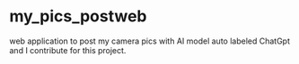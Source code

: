 # my_pics_postweb
web application to post my camera pics with AI model auto labeled
ChatGpt and I contribute for this project.
